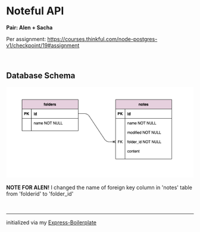 # Noteful API

**Pair: Alen + Sacha**

Per assignment: https://courses.thinkful.com/node-postgres-v1/checkpoint/19#assignment


<br />

## Database Schema
![Noteful API Entity Relationship Diagram](/migrations/erd-noteful.png)

**NOTE FOR ALEN!** I changed the name of foreign key column in 'notes' table from 'folderid' to 'folder_id'


<br />

<hr />

initialized via my [Express-Boilerplate](https://github.com/artificialarea/express-boilerplate)
